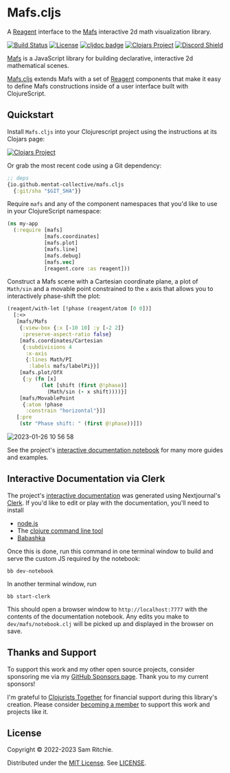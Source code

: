 # Mafs.cljs

A [Reagent][reagent-url] interface to the [Mafs][mafs-url] interactive 2d
math visualization library.

[![Build Status][build-status]][build-status-url]
[![License][license]][license-url]
[![cljdoc badge][cljdoc]][cljdoc-url]
[![Clojars Project][clojars]][clojars-url]
[![Discord Shield][discord]][discord-url]

[Mafs][mafs-url] is a JavaScript library for building declarative, interactive
2d mathematical scenes.

[Mafs.cljs][github-url] extends Mafs with a set of [Reagent][reagent-url]
components that make it easy to define Mafs constructions inside of a user
interface built with ClojureScript.

## Quickstart

Install `Mafs.cljs` into your Clojurescript project using the instructions at
its Clojars page:

[![Clojars Project][clojars]][clojars-url]

Or grab the most recent code using a Git dependency:

```clj
;; deps
{io.github.mentat-collective/mafs.cljs
  {:git/sha "$GIT_SHA"}}
```

Require `mafs` and any of the component namespaces that you'd like to use in
your ClojureScript namespace:

```clj
(ns my-app
  (:require [mafs]
            [mafs.coordinates]
            [mafs.plot]
            [mafs.line]
            [mafs.debug]
            [mafs.vec]
            [reagent.core :as reagent]))
```

Construct a Mafs scene with a Cartesian coordinate plane, a plot of `Math/sin`
and a movable point constrained to the `x` axis that allows you to interactively
phase-shift the plot:

```clj
(reagent/with-let [!phase (reagent/atom [0 0])]
  [:<>
   [mafs/Mafs
    {:view-box {:x [-10 10] :y [-2 2]}
     :preserve-aspect-ratio false}
    [mafs.coordinates/Cartesian
     {:subdivisions 4
      :x-axis
      {:lines Math/PI
       :labels mafs/labelPi}}]
    [mafs.plot/OfX
     {:y (fn [x]
           (let [shift (first @!phase)]
             (Math/sin (- x shift))))}]
    [mafs/MovablePoint
     {:atom !phase
      :constrain "horizontal"}]]
   [:pre
    (str "Phase shift: " (first @!phase))]])
```

![2023-01-26 10 56 58](https://user-images.githubusercontent.com/69635/214912521-11db5419-8271-46dc-8444-91438ab32948.gif)

See the project's [interactive documentation notebook](https://mafs.mentat.org)
for many more guides and examples.

## Interactive Documentation via Clerk

The project's [interactive documentation](https://mafs.mentat.org) was
generated using Nextjournal's [Clerk](https://github.com/nextjournal/clerk). If
you'd like to edit or play with the documentation, you'll need to install

- [node.js](https://nodejs.org/en/)
- The [clojure command line tool](https://clojure.org/guides/install_clojure)
- [Babashka](https://github.com/babashka/babashka#installation)

Once this is done, run this command in one terminal window to build and serve
the custom JS required by the notebook:

```
bb dev-notebook
```

In another terminal window, run

```
bb start-clerk
```

This should open a browser window to `http://localhost:7777` with the contents
of the documentation notebook. Any edits you make to `dev/mafs/notebook.clj`
will be picked up and displayed in the browser on save.

## Thanks and Support

To support this work and my other open source projects, consider sponsoring me
via my [GitHub Sponsors page](https://github.com/sponsors/sritchie). Thank you
to my current sponsors!

I'm grateful to [Clojurists Together](https://www.clojuriststogether.org/) for
financial support during this library's creation. Please consider [becoming a
member](https://www.clojuriststogether.org/developers/) to support this work and
projects like it.

## License

Copyright © 2022-2023 Sam Ritchie.

Distributed under the [MIT License](LICENSE). See [LICENSE](LICENSE).

[build-status-url]: https://github.com/mentat-collective/mafs.cljs/actions/workflows/kondo.yml
[build-status]: https://github.com/mentat-collective/mafs.cljs/actions/workflows/kondo.yml/badge.svg?branch=main
[cljdoc-url]: https://cljdoc.org/d/org.mentat/mafs.cljs/CURRENT
[cljdoc]: https://cljdoc.org/badge/org.mentat/mafs.cljs
[clojars-url]: https://clojars.org/org.mentat/mafs.cljs
[clojars]: https://img.shields.io/clojars/v/org.mentat/mafs.cljs.svg
[discord-url]: https://discord.gg/hsRBqGEeQ4
[discord]: https://img.shields.io/discord/731131562002743336?style=flat&colorA=000000&colorB=000000&label=&logo=discord
[license-url]: LICENSE
[license]: https://img.shields.io/badge/license-MIT-brightgreen.svg
[mentat-slack-url]: https://clojurians.slack.com/archives/C041G9B1AAK
[github-url]: https://github.com/mentat-collective/mafs.cljs
[reagent-url]: https://reagent-project.github.io/
[mafs-url]: https://mafs.dev
